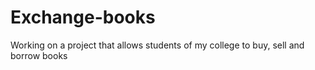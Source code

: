 # Exchange-books

Working on a project that allows students of my college to buy, sell and borrow books 